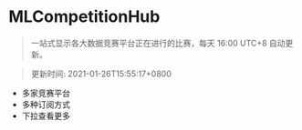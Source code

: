 # MLCompetitionHub

> 一站式显示各大数据竞赛平台正在进行的比赛，每天 16:00 UTC+8 自动更新。
  
> 更新时间: 2021-01-26T15:55:17+0800 

* 多家竞赛平台
* 多种订阅方式
* 下拉查看更多
